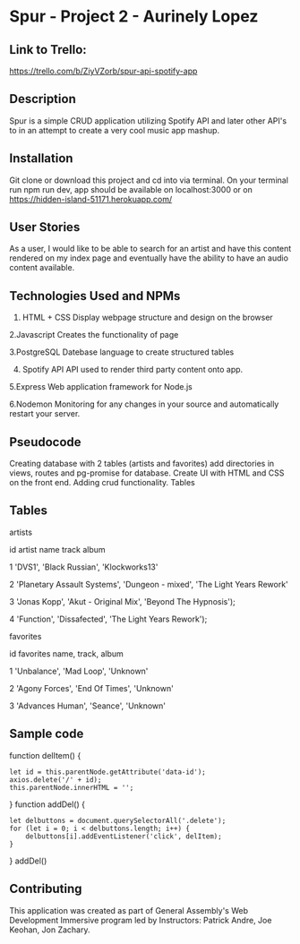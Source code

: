 # Spur - Project 2 - Aurinely Lopez

## Link to Trello:
https://trello.com/b/ZiyVZorb/spur-api-spotify-app


## Description
Spur is a simple CRUD application utilizing Spotify API and later other API's to in an attempt to create a very cool music app mashup.


## Installation
Git clone or download this project and cd into via terminal.
On your terminal run npm run dev, app should be available on localhost:3000 or on https://hidden-island-51171.herokuapp.com/


## User Stories
As a user, I would like to be able to search for an artist and have this content rendered on my index page and eventually have the ability to have an audio content available. 


## Technologies Used and NPMs
1. HTML + CSS 
Display webpage structure and design on the browser


2.Javascript 
Creates the functionality of page


3.PostgreSQL 
Datebase language to create structured tables


4. Spotify API 
API used to render third party content onto app.


5.Express
Web application framework for Node.js


6.Nodemon 
Monitoring for any changes in your source and automatically restart your server.

## Pseudocode
Creating database with 2 tables (artists and favorites)
add directories in views, routes and pg-promise for database.
Create UI with HTML and CSS on the front end.
Adding crud functionality.
Tables


## Tables

artists


id	artist  name	track	album	

1	'DVS1', 'Black Russian', 'Klockworks13'

2	'Planetary Assault Systems', 'Dungeon - mixed', 'The Light Years Rework'

3	'Jonas Kopp', 'Akut - Original Mix', 'Beyond The Hypnosis');

4	'Function', 'Dissafected', 'The Light Years Rework');


favorites

id	favorites name, track, album

1	'Unbalance', 'Mad Loop', 'Unknown'

2	'Agony Forces', 'End Of Times', 'Unknown'

3	'Advances Human', 'Seance', 'Unknown'

## Sample code

function delItem() {

    let id = this.parentNode.getAttribute('data-id');
    axios.delete('/' + id);
    this.parentNode.innerHTML = '';
}
function addDel() {

    let delbuttons = document.querySelectorAll('.delete');
    for (let i = 0; i < delbuttons.length; i++) {
        delbuttons[i].addEventListener('click', delItem);
    }
}
addDel()

## Contributing

This application was created as part of General Assembly's Web Development Immersive program led by 
Instructors: Patrick Andre, Joe Keohan, Jon Zachary.
